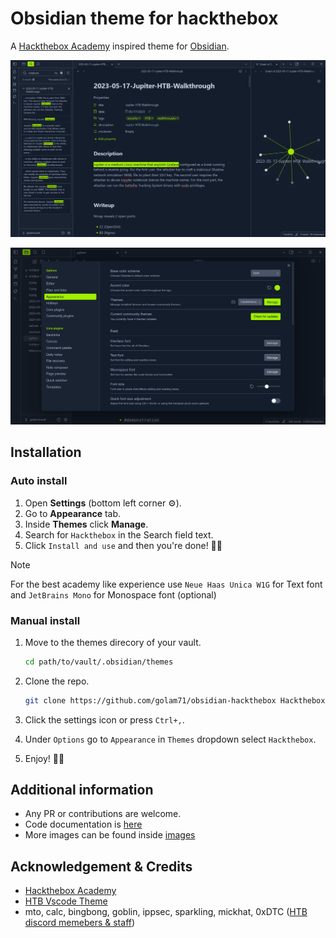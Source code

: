 # Obsidian theme for hackthebox

A [Hackthebox Academy](https://academy.hackthebox.com/) inspired theme for [Obsidian](https://obsidian.md/).

![Image of htb obsidian theme](img/image1.png)

![Image of htb obsidian theme](img/image2.png)

## Installation

### Auto install

1. Open **Settings** (bottom left corner ⚙️).
1. Go to **Appearance** tab.
1. Inside **Themes** click **Manage**.
1. Search for `Hackthebox` in the Search field text.
1. Click `Install and use` and then you're done! 🎉🥳

> [!NOTE]  
> For the best academy like experience use `Neue Haas Unica W1G` for Text font and `JetBrains Mono` for Monospace font (optional)

### Manual install

1. Move to the themes direcory of your vault.

   ```bash
   cd path/to/vault/.obsidian/themes
   ```

1. Clone the repo.
   ```bash
   git clone https://github.com/golam71/obsidian-hackthebox Hackthebox
   ```
1. Click the settings icon or press `Ctrl+,`.

1. Under `Options` go to `Appearance` in `Themes` dropdown select `Hackthebox`.

1. Enjoy! 🎉🥳

## Additional information

- Any PR or contributions are welcome.
- Code documentation is [here](code.md)
- More images can be found inside [images](img)

## Acknowledgement & Credits

- [Hackthebox Academy](https://academy.hackthebox.com/)
- [HTB Vscode Theme](https://github.com/silofy/hackthebox)
- mto, calc, bingbong, goblin, ippsec, sparkling, mickhat, 0xDTC ([HTB discord memebers & staff](https://discord.com/invite/hackthebox))
